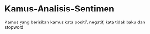 # Kamus-Analisis-Sentimen
Kamus yang berisikan kamus kata positif, negatif, kata tidak baku dan stopword
